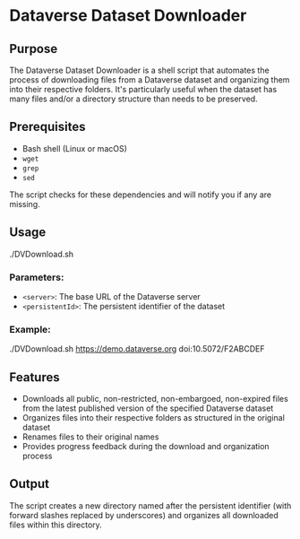 # Dataverse Dataset Downloader

## Purpose

The Dataverse Dataset Downloader is a shell script that automates the process of downloading files from a Dataverse dataset and organizing them into their respective folders.
It's particularly useful when the dataset has many files and/or a directory structure than needs to be preserved.

## Prerequisites

- Bash shell (Linux or macOS)
- `wget`
- `grep`
- `sed`

The script checks for these dependencies and will notify you if any are missing.

## Usage
./DVDownload.sh <server> <persistentId>

### Parameters:

- `<server>`: The base URL of the Dataverse server
- `<persistentId>`: The persistent identifier of the dataset

### Example:

./DVDownload.sh https://demo.dataverse.org doi:10.5072/F2ABCDEF

## Features

- Downloads all public, non-restricted, non-embargoed, non-expired files from the latest published version of the specified Dataverse dataset
- Organizes files into their respective folders as structured in the original dataset
- Renames files to their original names
- Provides progress feedback during the download and organization process

## Output

The script creates a new directory named after the persistent identifier (with forward slashes replaced by underscores) and organizes all downloaded files within this directory.

